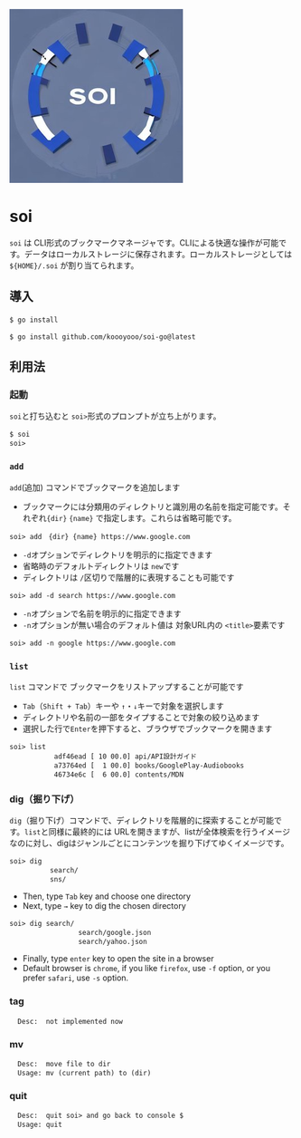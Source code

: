 
![soi](./soi.jpg)

# soi
`soi` は CLI形式のブックマークマネージャです。CLIによる快適な操作が可能です。データはローカルストレージに保存されます。ローカルストレージとしては `${HOME}/.soi` が割り当てられます。

## 導入
`$ go install` 
```
$ go install github.com/koooyooo/soi-go@latest
```

## 利用法
### 起動
`soi`と打ち込むと `soi>`形式のプロンプトが立ち上がります。
```
$ soi
soi> 
```

### `add`
`add`(追加) コマンドでブックマークを追加します
- ブックマークには分類用のディレクトリと識別用の名前を指定可能です。それぞれ`{dir}` `{name}` で指定します。これらは省略可能です。
```
soi> add　{dir} {name} https://www.google.com
```

- `-d`オプションでディレクトリを明示的に指定できます
- 省略時のデフォルトディレクトリは `new`です
- ディレクトリは `/`区切りで階層的に表現することも可能です
```
soi> add -d search https://www.google.com
```

- `-n`オプションで名前を明示的に指定できます
- `-n`オプションが無い場合のデフォルト値は 対象URL内の `<title>`要素です
```
soi> add -n google https://www.google.com
```


### `list`
`list` コマンドで ブックマークをリストアップすることが可能です

- `Tab`（`Shift + Tab`）キーや `↑`・`↓`キーで対象を選択します
- ディレクトリや名前の一部をタイプすることで対象の絞り込めます
- 選択した行で`Enter`を押下すると、ブラウザでブックマークを開きます
```
soi> list 
           adf46ead [ 10 00.0] api/API設計ガイド                                
           a73764ed [  1 00.0] books/GooglePlay-Audiobooks                      
           46734e6c [  6 00.0] contents/MDN                                     
```

### dig（掘り下げ）
`dig`（掘り下げ）コマンドで、ディレクトリを階層的に探索することが可能です。`list`と同様に最終的には URLを開きますが、listが全体検索を行うイメージなのに対し、digはジャンルごとにコンテンツを掘り下げてゆくイメージです。

```
soi> dig
          search/
          sns/
```
- Then, type `Tab` key and choose one directory
- Next, type `→` key to dig the chosen directory
```
soi> dig search/
                 search/google.json
                 search/yahoo.json
``` 
- Finally, type `enter` key to open the site in a browser
- Default browser is `chrome`, if you like `firefox`, use `-f` option, or you prefer `safari`, use `-s` option.


### tag              
```
  Desc:  not implemented now
```

### mv
```
  Desc:  move file to dir 
  Usage: mv (current path) to (dir)
```

### quit
```
  Desc:  quit soi> and go back to console $
  Usage: quit
```
